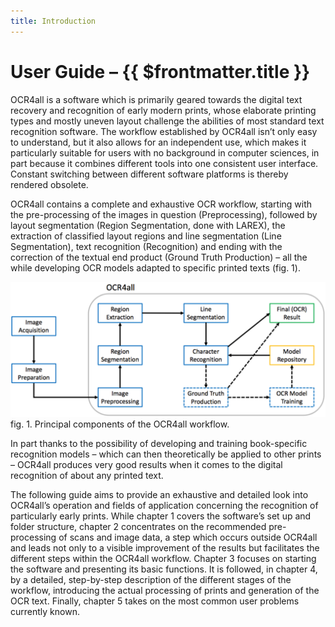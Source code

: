 ```yaml
---
title: Introduction
---
```

# User Guide – {{ $frontmatter.title }}
OCR4all is a software which is primarily geared towards the digital text recovery and recognition of early modern prints, whose elaborate printing types and mostly uneven layout challenge the abilities of most standard text recognition software. The workflow established by OCR4all isn’t only easy to understand, but it also allows for an independent use, which makes it particularly suitable for users with no background in computer sciences, in part because it combines different tools into one consistent user interface. Constant switching between different software platforms is thereby rendered obsolete.

OCR4all contains a complete and exhaustive OCR workflow, starting with the pre-processing of the images in question (Preprocessing), followed by layout segmentation (Region Segmentation, done with LAREX), the extraction of classified layout regions and line segmentation (Line Segmentation), text recognition (Recognition) and ending with the correction of the textual end product (Ground Truth Production) – all the while developing OCR models adapted to specific printed texts (fig. 1).

![fig. 1. Principal components of the OCR4all workflow.](/images/user-guide/introduction/principal_components_ocr4all_workflow.png)
fig. 1. Principal components of the OCR4all workflow.

In part thanks to the possibility of developing and training book-specific recognition models – which can then theoretically be applied to other prints – OCR4all produces very good results when it comes to the digital recognition of about any printed text.

The following guide aims to provide an exhaustive and detailed look into OCR4all’s operation and fields of application concerning the recognition of particularly early prints. While chapter 1 covers the software’s set up and folder structure, chapter 2 concentrates on the recommended pre-processing of scans and image data, a step which occurs outside OCR4all and leads not only to a visible improvement of the results but facilitates the different steps within the OCR4all workflow. Chapter 3 focuses on starting the software and presenting its basic functions. It is followed, in chapter 4, by a detailed, step-by-step description of the different stages of the workflow, introducing the actual processing of prints and generation of the OCR text. Finally, chapter 5 takes on the most common user problems currently known.
